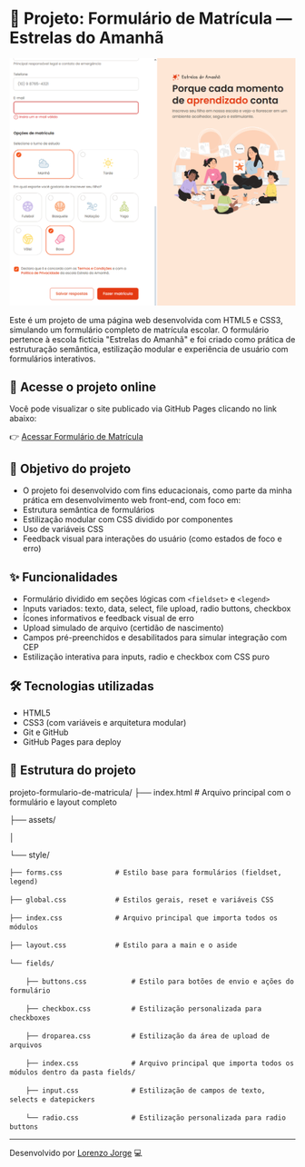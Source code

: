 # 📝 Projeto: Formulário de Matrícula — Estrelas do Amanhã

![Visual do projeto Estrelas do Amanhã](assets/previewfooter.png)

Este é um projeto de uma página web desenvolvida com HTML5 e CSS3, simulando um formulário completo de matrícula escolar. O formulário pertence à escola fictícia "Estrelas do Amanhã" e foi criado como prática de estruturação semântica, estilização modular e experiência de usuário com formulários interativos.

## 🔗 Acesse o projeto online
Você pode visualizar o site publicado via GitHub Pages clicando no link abaixo:

👉 [Acessar Formulário de Matrícula](https://llorenzojorge.github.io/projeto-formulario-de-matricula/)

## 📌 Objetivo do projeto
- O projeto foi desenvolvido com fins educacionais, como parte da minha prática em desenvolvimento web front-end, com foco em:
- Estrutura semântica de formulários
- Estilização modular com CSS dividido por componentes
- Uso de variáveis CSS
- Feedback visual para interações do usuário (como estados de foco e erro)

## ✨ Funcionalidades
- Formulário dividido em seções lógicas com `<fieldset>` e `<legend>`
- Inputs variados: texto, data, select, file upload, radio buttons, checkbox
- Ícones informativos e feedback visual de erro
- Upload simulado de arquivo (certidão de nascimento)
- Campos pré-preenchidos e desabilitados para simular integração com CEP
- Estilização interativa para inputs, radio e checkbox com CSS puro

## 🛠️ Tecnologias utilizadas
- HTML5
- CSS3 (com variáveis e arquitetura modular)
- Git e GitHub
- GitHub Pages para deploy


## 📁 Estrutura do projeto
projeto-formulario-de-matricula/
├── index.html                  # Arquivo principal com o formulário e layout completo

├── assets/

│  

└── style/

    ├── forms.css             # Estilo base para formulários (fieldset, legend)

    ├── global.css            # Estilos gerais, reset e variáveis CSS

    ├── index.css             # Arquivo principal que importa todos os módulos

    ├── layout.css            # Estilo para a main e o aside
    
    └── fields/

        ├── buttons.css           # Estilo para botões de envio e ações do formulário

        ├── checkbox.css          # Estilização personalizada para checkboxes

        ├── droparea.css          # Estilização da área de upload de arquivos

        ├── index.css             # Arquivo principal que importa todos os módulos dentro da pasta fields/

        ├── input.css             # Estilização de campos de texto, selects e datepickers

        └── radio.css             # Estilização personalizada para radio buttons


---

Desenvolvido por [Lorenzo Jorge](https://github.com/llorenzojorge) 💻